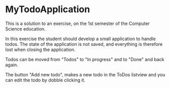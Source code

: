 # MyTodoApplication
This is a solution to an exercise, on the 1st semester of the Computer Science education.

In this exercise the student should develop a small application to handle todos. The state of the application is not saved, and everything is therefore lost when closing the application.

Todos can be moved from "Todos" to "In progress" and to "Done" and back again.

The button "Add new todo", makes a new todo in the ToDos listview and you can edit the todo by dobble clicking it.
